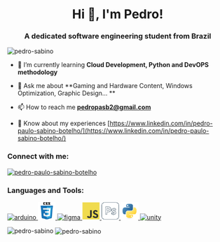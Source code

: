 <h1 align="center">Hi 👋, I'm Pedro!</h1>
<h3 align="center">A dedicated software engineering student from Brazil</h3>

<p align="left"> <img src="https://komarev.com/ghpvc/?username=pedro-sabino&label=Profile%20views&color=0e75b6&style=flat" alt="pedro-sabino" /> </p>

- 🌱 I’m currently learning **Cloud Development, Python and DevOPS methodology**

- 💬 Ask me about **Gaming and Hardware Content, Windows Optimization, Graphic Design... **

- 📫 How to reach me **pedropasb2@gmail.com**

- 📄 Know about my experiences [https://www.linkedin.com/in/pedro-paulo-sabino-botelho/](https://www.linkedin.com/in/pedro-paulo-sabino-botelho/)

<h3 align="left">Connect with me:</h3>
<p align="left">
<a href="https://linkedin.com/in/pedro-paulo-sabino-botelho" target="blank"><img align="center" src="https://raw.githubusercontent.com/rahuldkjain/github-profile-readme-generator/master/src/images/icons/Social/linked-in-alt.svg" alt="pedro-paulo-sabino-botelho" height="30" width="40" /></a>
</p>

<h3 align="left">Languages and Tools:</h3>
<p align="left"> <a href="https://www.arduino.cc/" target="_blank" rel="noreferrer"> <img src="https://cdn.worldvectorlogo.com/logos/arduino-1.svg" alt="arduino" width="40" height="40"/> </a> <a href="https://www.w3schools.com/css/" target="_blank" rel="noreferrer"> <img src="https://raw.githubusercontent.com/devicons/devicon/master/icons/css3/css3-original-wordmark.svg" alt="css3" width="40" height="40"/> </a> <a href="https://www.figma.com/" target="_blank" rel="noreferrer"> <img src="https://www.vectorlogo.zone/logos/figma/figma-icon.svg" alt="figma" width="40" height="40"/> </a> <a href="https://developer.mozilla.org/en-US/docs/Web/JavaScript" target="_blank" rel="noreferrer"> <img src="https://raw.githubusercontent.com/devicons/devicon/master/icons/javascript/javascript-original.svg" alt="javascript" width="40" height="40"/> </a> <a href="https://www.photoshop.com/en" target="_blank" rel="noreferrer"> <img src="https://raw.githubusercontent.com/devicons/devicon/master/icons/photoshop/photoshop-line.svg" alt="photoshop" width="40" height="40"/> </a> <a href="https://www.python.org" target="_blank" rel="noreferrer"> <img src="https://raw.githubusercontent.com/devicons/devicon/master/icons/python/python-original.svg" alt="python" width="40" height="40"/> </a> <a href="https://unity.com/" target="_blank" rel="noreferrer"> <img src="https://www.vectorlogo.zone/logos/unity3d/unity3d-icon.svg" alt="unity" width="40" height="40"/> </a> </p>

<p><img align="left" src="https://github-readme-stats.vercel.app/api/top-langs?username=pedro-sabino&show_icons=true&locale=en&layout=compact" alt="pedro-sabino" /></p>

<p>&nbsp;<img align="center" src="https://github-readme-stats.vercel.app/api?username=pedro-sabino&show_icons=true&locale=en" alt="pedro-sabino" /></p>
